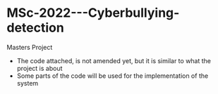 # MSc-2022---Cyberbullying-detection
Masters Project
- The code attached, is not amended yet, but it is similar to what the project is about
- Some parts of the code will be used for the implementation of the system
